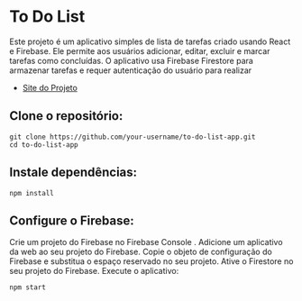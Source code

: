 # To Do List

Este projeto é um aplicativo simples de lista de tarefas criado usando React e Firebase. Ele permite aos usuários adicionar, editar, excluir e marcar tarefas como concluídas. O aplicativo usa Firebase Firestore para armazenar tarefas e requer autenticação do usuário para realizar

- [Site do Projeto](https://todolist-gray.vercel.app/)

## Clone o repositório:

```
git clone https://github.com/your-username/to-do-list-app.git
cd to-do-list-app

```   

## Instale dependências:

```
npm install

```

## Configure o Firebase:

Crie um projeto do Firebase no Firebase Console .
Adicione um aplicativo da web ao seu projeto do Firebase.
Copie o objeto de configuração do Firebase e substitua o espaço reservado no seu projeto.
Ative o Firestore no seu projeto do Firebase.
Execute o aplicativo:

```
npm start

```